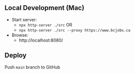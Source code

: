 ## Local Development (Mac)

- Start server:
  - `npx http-server ./src`
    OR
  - `npx http-server ./src --proxy https://www.bcjobs.ca`
- Browse:
  - http://localhost:8080/

## Deploy

Push `main` branch to GitHub
